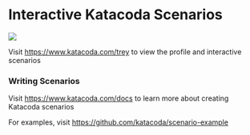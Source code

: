 # Interactive Katacoda Scenarios

[![](http://shields.katacoda.com/katacoda/trey/count.svg)](https://www.katacoda.com/trey "Get your profile on Katacoda.com")

Visit https://www.katacoda.com/trey to view the profile and interactive scenarios

### Writing Scenarios
Visit https://www.katacoda.com/docs to learn more about creating Katacoda scenarios

For examples, visit https://github.com/katacoda/scenario-example
